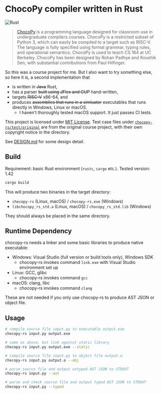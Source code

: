 # ChocoPy compiler written in Rust

![Rust](https://github.com/wwylele/chocopy-rs/workflows/Rust/badge.svg)

> [ChocoPy](https://chocopy.org/) is a programming language designed for classroom use in undergraduate compilers courses. ChocoPy is a restricted subset of Python 3, which can easily be compiled to a target such as RISC-V. The language is fully specified using formal grammar, typing rules, and operational semantics. ChocoPy is used to teach CS 164 at UC Berkeley. ChocoPy has been designed by Rohan Padhye and Koushik Sen, with substantial contributions from Paul Hilfinger.

So this was a course project for me. But I also want to try something else, so here it is, a second implementation that
 - is written in ~~Java~~ Rust,
 - has a parser ~~built using JFlex and CUP~~ hand-written,
 - targets ~~RISC-V~~ x86-64, and
 - produces ~~assemblies that runs in a simluator~~ executables that runs directly in Windows, Linux or macOS.
   - I haven't thoroughly tested macOS support. It just passes CI tests.

This project is licensed under [MIT License](LICENSE). Test case files under [`chocopy-rs/test/original`](chocopy-rs/test/original) are from the original course project, with their own copyright notice in the directory.

See [DESIGN.md](DESIGN.md) for some design detail.

## Build

Requirement: basic Rust environment (`rustc`, `cargo` etc.). Tested version: 1.42

```bash
cargo build
```

This will produce two binaries in the target directory:
 - `chocopy-rs` (Linux, macOS) / `chocopy-rs.exe` (Windows)
 - `libchocopy_rs_std.a` (Linux, macOS) / `chocopy_rs_std.lib` (Windows)

 They should always be placed in the same directory.

## Runtime Dependency

chocopy-rs needs a linker and some basic libraries to produce native executable:
 - Windows: Visual Studio (full version or build tools only), Windows SDK
   - chocopy-rs invokes command `link.exe` with Visual Studio environment set up
 - Linux: GCC, glibc
   - chocopy-rs invokes command `gcc`
 - macOS: clang, libc
   - chocopy-rs invokes command `clang`

These are not needed if you only use chocopy-rs to produce AST JSON or object file.

## Usage

```bash
# compile source file input.py to executable output.exe
chocopy-rs input.py output.exe

# same as above, but link against static library
chocopy-rs input.py output.exe --static

# compile source file input.py to object file output.o
chocopy-rs input.py output.o --obj

# parse source file and output untyped AST JSON to STDOUT
chocopy-rs input.py --ast

# parse and check source file and output typed AST JSON to STDOUT
chocopy-rs input.py --typed

```

